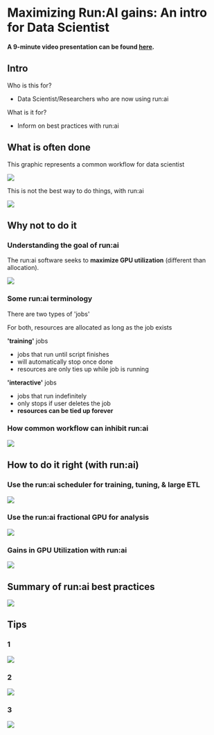# Maximizing Run:AI gains: An intro for Data Scientist  
  
**A 9-minute video presentation can be found [here](https://youtu.be/u5ePfwq5S_k).**  
  
## Intro
  
Who is this for?  
+ Data Scientist/Researchers who are now using run:ai  
  
What is it for?
+ Inform on best practices with run:ai

## What is often done
  
This graphic represents a common workflow for data scientist  
  
![](./images/image-1.png)  
  
This is not the best way to do things, with run:ai  
  
![](./images/image-2.png)  
  
## Why not to do it
  
### Understanding the goal of run:ai  
  
The run:ai software seeks to **maximize GPU utilization** (different than allocation).  
  
![](./images/image-3.png)  
  
### Some run:ai terminology
  
There are two types of 'jobs'  
  
For both, resources are allocated as long as the job exists  
  
**'training'** jobs
+ jobs that run until script finishes
+ will automatically stop once done
+ resources are only ties up while job is running
  
**'interactive'** jobs
+ jobs that run indefinitely
+ only stops if user deletes the job
+ **resources can be tied up forever**
  
### How common workflow can inhibit run:ai  
  
![](./images/image-4.png)  
  
## How to do it right (with run:ai)
  
### Use the run:ai **scheduler** for training, tuning, & large ETL
  
![](./images/image-5.png)
  
### Use the run:ai **fractional GPU** for analysis
  
![](./images/image-6.png)
  
### Gains in GPU Utilization with run:ai
  
![](./images/image-7.png)
  
## Summary of run:ai best practices 
  
![](./images/image-11.png)
  
## Tips
  
### 1

![](./images/image-8.png)
  
### 2

![](./images/image-9.png)
  
### 3
  
![](./images/image-10.png)